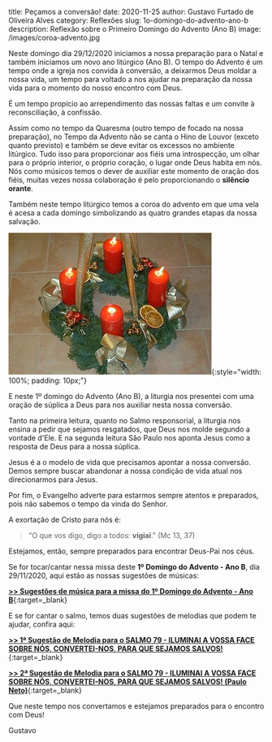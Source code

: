 title: Peçamos a conversão!
date: 2020-11-25
author: Gustavo Furtado de Oliveira Alves
category: Reflexões
slug: 1o-domingo-do-advento-ano-b
description: Reflexão sobre o Primeiro Domingo do Advento (Ano B)
image: /images/coroa-advento.jpg

Neste domingo dia 29/12/2020 iniciamos a nossa preparação para o Natal e também iniciamos um novo ano litúrgico (Ano B).
O tempo do Advento é um tempo onde a igreja nos convida à conversão, a deixarmos Deus moldar a nossa vida, um tempo para voltado a nos ajudar na preparação da nossa vida para o momento do nosso encontro com Deus.

É um tempo propício ao arrependimento das nossas faltas e um convite à reconsciliação, à confissão.

Assim como no tempo da Quaresma (outro tempo de focado na nossa preparação), no Tempo da Advento não se canta o Hino de Louvor (exceto quanto previsto) e também se deve evitar os excessos no ambiente litúrgico.
Tudo isso para proporcionar aos fiéis uma introspecção, um olhar para o próprio interior, o próprio coração, o lugar onde Deus habita em nós. Nós como músicos temos o dever de auxiliar este momento de oração dos fiéis, muitas vezes nossa colaboração é pelo proporcionando o **silêncio orante**.

Também neste tempo litúrgico temos a coroa do advento em que uma vela é acesa a cada domingo simbolizando as quatro grandes etapas da nossa salvação.

![A Coroa do Advento](/images/coroa-advento.jpg){:style="width: 100%; padding: 10px;"}

E neste 1º domingo do Advento (Ano B), a liturgia nos presentei com uma oração de súplica a Deus para nos auxiliar nesta nossa conversão. 

Tanto na primeira leitura, quanto no Salmo responsorial, a liturgia nos ensina a pedir que sejamos resgatados, que Deus nos molde segundo a vontade d'Ele. E na segunda leitura São Paulo nos aponta Jesus como a resposta de Deus para a nossa súplica.

Jesus é a o modelo de vida que precisamos apontar a nossa conversão.
Demos sempre buscar abandonar a nossa condição de vida atual nos direcionarmos para Jesus.

Por fim, o Evangelho adverte para estarmos sempre atentos e preparados, pois não sabemos o tempo da vinda do Senhor.

A exortação de Cristo para nós é:

> "O que vos digo, digo a todos: **vigiai**." (Mc 13, 37)

Estejamos, então, sempre preparados para encontrar Deus-Pai nos céus.

Se for tocar/cantar nessa missa deste **1º Domingo do Advento - Ano B**, dia 29/11/2020,
aqui estão as nossas sugestões de músicas:

[**>> Sugestões de música para a missa do 1º Domingo do Advento - Ano B**](https://musicasparamissa.com.br/sugestoes-para/1o-domingo-do-advento-ano-b/){:target=\_blank}

E se for cantar o salmo, temos duas sugestões de melodias que podem te ajudar, confira aqui:

[**>> 1ª Sugestão de Melodia para o SALMO 79 - ILUMINAI A VOSSA FACE SOBRE NÓS, CONVERTEI-NOS, PARA QUE SEJAMOS SALVOS!**](https://musicasparamissa.com.br/musica/salmo-79-iluminai-vossa-face-sobre-nos-convertei-nos-para-que-sejamos-salvos/){:target=\_blank}

[**>> 2ª Sugestão de Melodia para o SALMO 79 - ILUMINAI A VOSSA FACE SOBRE NÓS, CONVERTEI-NOS, PARA QUE SEJAMOS SALVOS! (Paulo Neto)**](https://musicasparamissa.com.br/musica/salmo-79-iluminai-vossa-face-sobre-nos-paulo-neto/){:target=\_blank}

Que neste tempo nos convertamos e estejamos preparados para o encontro com Deus!

Gustavo






